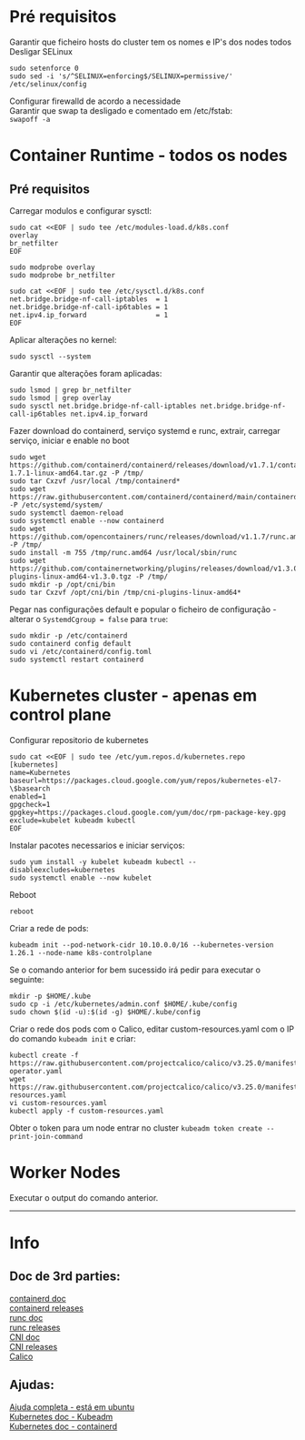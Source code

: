 # Pré requisitos
Garantir que ficheiro hosts do cluster tem os nomes e IP's dos nodes todos
Desligar SELinux
```
sudo setenforce 0
sudo sed -i 's/^SELINUX=enforcing$/SELINUX=permissive/' /etc/selinux/config
```
Configurar firewalld de acordo a necessidade\
Garantir que swap ta desligado e comentado em /etc/fstab:\
`swapoff -a`


# Container Runtime - todos os nodes
## Pré requisitos
Carregar modulos e configurar sysctl:
```
sudo cat <<EOF | sudo tee /etc/modules-load.d/k8s.conf
overlay
br_netfilter
EOF

sudo modprobe overlay
sudo modprobe br_netfilter

sudo cat <<EOF | sudo tee /etc/sysctl.d/k8s.conf
net.bridge.bridge-nf-call-iptables  = 1
net.bridge.bridge-nf-call-ip6tables = 1
net.ipv4.ip_forward                 = 1
EOF
```

Aplicar alterações no kernel:
```
sudo sysctl --system
```

Garantir que alterações foram aplicadas:
```
sudo lsmod | grep br_netfilter
sudo lsmod | grep overlay
sudo sysctl net.bridge.bridge-nf-call-iptables net.bridge.bridge-nf-call-ip6tables net.ipv4.ip_forward
```

Fazer download do containerd, serviço systemd e runc, extrair, carregar serviço, iniciar e enable no boot
```
sudo wget https://github.com/containerd/containerd/releases/download/v1.7.1/containerd-1.7.1-linux-amd64.tar.gz -P /tmp/
sudo tar Cxzvf /usr/local /tmp/containerd*
sudo wget https://raw.githubusercontent.com/containerd/containerd/main/containerd.service -P /etc/systemd/system/
sudo systemctl daemon-reload
sudo systemctl enable --now containerd
sudo wget https://github.com/opencontainers/runc/releases/download/v1.1.7/runc.amd64 -P /tmp/
sudo install -m 755 /tmp/runc.amd64 /usr/local/sbin/runc
sudo wget https://github.com/containernetworking/plugins/releases/download/v1.3.0/cni-plugins-linux-amd64-v1.3.0.tgz -P /tmp/
sudo mkdir -p /opt/cni/bin
sudo tar Cxzvf /opt/cni/bin /tmp/cni-plugins-linux-amd64*
```

Pegar nas configurações default e popular o ficheiro de configuração - alterar o `SystemdCgroup = false` para `true`:
```
sudo mkdir -p /etc/containerd
sudo containerd config default
sudo vi /etc/containerd/config.toml
sudo systemctl restart containerd
```


# Kubernetes cluster - apenas em control plane
Configurar repositorio de kubernetes
```
sudo cat <<EOF | sudo tee /etc/yum.repos.d/kubernetes.repo
[kubernetes]
name=Kubernetes
baseurl=https://packages.cloud.google.com/yum/repos/kubernetes-el7-\$basearch
enabled=1
gpgcheck=1
gpgkey=https://packages.cloud.google.com/yum/doc/rpm-package-key.gpg
exclude=kubelet kubeadm kubectl
EOF
```

Instalar pacotes necessarios e iniciar serviços:
```
sudo yum install -y kubelet kubeadm kubectl --disableexcludes=kubernetes
sudo systemctl enable --now kubelet
```

Reboot
```
reboot
```

Criar a rede de pods:
```
kubeadm init --pod-network-cidr 10.10.0.0/16 --kubernetes-version 1.26.1 --node-name k8s-controlplane
```

Se o comando anterior for bem sucessido irá pedir para executar o seguinte:
```
mkdir -p $HOME/.kube
sudo cp -i /etc/kubernetes/admin.conf $HOME/.kube/config
sudo chown $(id -u):$(id -g) $HOME/.kube/config
```

Criar o rede dos pods com o Calico, editar custom-resources.yaml com o IP do comando `kubeadm init` e criar:
```
kubectl create -f https://raw.githubusercontent.com/projectcalico/calico/v3.25.0/manifests/tigera-operator.yaml
wget https://raw.githubusercontent.com/projectcalico/calico/v3.25.0/manifests/custom-resources.yaml
vi custom-resources.yaml
kubectl apply -f custom-resources.yaml
```

Obter o token para um node entrar no cluster
```kubeadm token create --print-join-command```


# Worker Nodes
Executar o output do comando anterior.




---
# Info
## Doc de 3rd parties:
[containerd doc](https://github.com/containerd/containerd/)\
[containerd releases](https://github.com/containerd/containerd/releases/)\
[runc doc](https://github.com/opencontainers/runc/)\
[runc releases](https://github.com/opencontainers/runc/releases/)\
[CNI doc](https://github.com/containernetworking/plugins/)\
[CNI releases](https://github.com/containernetworking/plugins/releases/)\
[Calico](https://docs.tigera.io/calico/latest/getting-started/kubernetes/quickstart)

## Ajudas:
[Ajuda completa - está em ubuntu](https://www.itsgeekhead.com/tuts/kubernetes-126-ubuntu-2204.txt)\
[Kubernetes doc - Kubeadm](https://kubernetes.io/docs/setup/production-environment/tools/kubeadm/install-kubeadm/)\
[Kubernetes doc - containerd](https://kubernetes.io/docs/setup/production-environment/container-runtimes/)